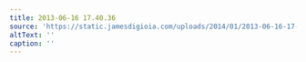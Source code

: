 ```yaml
---
title: 2013-06-16 17.40.36
source: 'https://static.jamesdigioia.com/uploads/2014/01/2013-06-16-17-40-36-scaled.jpg'
altText: ''
caption: ''
---
```


